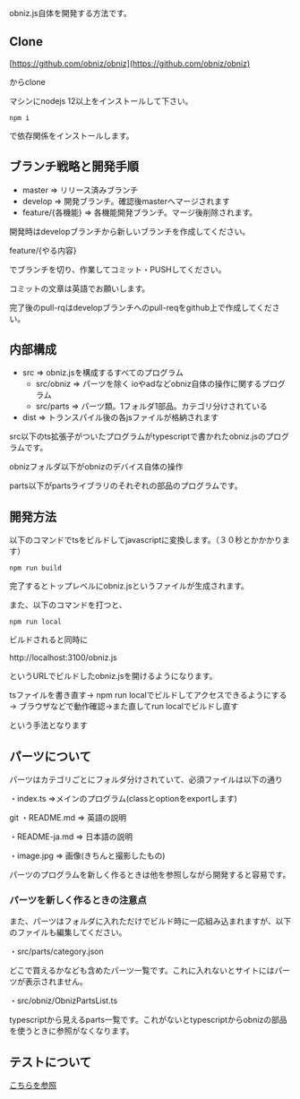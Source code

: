 obniz.js自体を開発する方法です。

## Clone

[https://github.com/obniz/obniz](https://github.com/obniz/obniz)

からclone

マシンにnodejs 12以上をインストールして下さい。

    npm i

で依存関係をインストールします。

## ブランチ戦略と開発手順

- master ⇒ リリース済みブランチ
- develop ⇒ 開発ブランチ。確認後masterへマージされます
- feature/{各機能} ⇒ 各機能開発ブランチ。マージ後削除されます。

開発時はdevelopブランチから新しいブランチを作成してください。

feature/{やる内容}

でブランチを切り、作業してコミット・PUSHしてください。

コミットの文章は英語でお願いします。

完了後のpull-rqはdevelopブランチへのpull-reqをgithub上で作成してください。

## 内部構成

- src ⇒ obniz.jsを構成するすべてのプログラム
    - src/obniz ⇒ パーツを除く ioやadなどobniz自体の操作に関するプログラム
    - src/parts ⇒ パーツ類。1フォルダ1部品。カテゴリ分けされている
- dist ⇒ トランスパイル後の各jsファイルが格納されます

src以下のts拡張子がついたプログラムがtypescriptで書かれたobniz.jsのプログラムです。

obnizフォルダ以下がobnizのデバイス自体の操作

parts以下がpartsライブラリのそれぞれの部品のプログラムです。

## 開発方法

以下のコマンドでtsをビルドしてjavascriptに変換します。（３０秒とかかかります）

    npm run build

完了するとトップレベルにobniz.jsというファイルが生成されます。

また、以下のコマンドを打つと、

    npm run local

ビルドされると同時に

http://localhost:3100/obniz.js

というURLでビルドしたobniz.jsを開けるようになります。

tsファイルを書き直す→ npm run localでビルドしてアクセスできるようにする→ ブラウザなどで動作確認→また直してrun localでビルドし直す

という手法となります

## パーツについて

パーツはカテゴリごとにフォルダ分けされていて、必須ファイルは以下の通り

・index.ts ⇒メインのプログラム(classとoptionをexportします)

git ・README.md ⇒ 英語の説明

・README-ja.md ⇒ 日本語の説明

・image.jpg ⇒ 画像(きちんと撮影したもの)

パーツのプログラムを新しく作るときは他を参照しながら開発すると容易です。

### パーツを新しく作るときの注意点

また、パーツはフォルダに入れただけでビルド時に一応組み込まれますが、以下のファイルも編集してください。

・src/parts/category.json

どこで買えるかなども含めたパーツ一覧です。これに入れないとサイトにはパーツが表示されません。

・src/obniz/ObnizPartsList.ts

typescriptから見えるparts一覧です。これがないとtypescriptからobnizの部品を使うときに参照がなくなります。

## テストについて

[こちらを参照](./test.md)